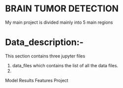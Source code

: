 # BRAIN TUMOR DETECTION
My main project is divided mainly into 5 main regions
# Data_description:- 
This section contains three jupyter files
1) data_files which contains the list of all the data files.
2) 
Model
Results
Features
Project
